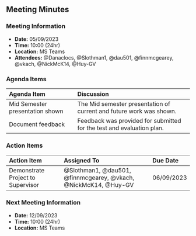 ## Meeting Minutes
### Meeting Information
* **Date:** 05/09/2023
* **Time:** 10:00 (24hr)
* **Location:** MS Teams
* **Attendees:** @Danaclocs, @Slothman1, @dau501, @finnmcgearey, @vkach, @NickMcK14, @Huy-GV

### Agenda Items
|Agenda Item|Discussion|
|:-|:-|
|Mid Semester presentation shown|The Mid semester presentation of current and future work was shown.|
|Document feedback|Feedback was provided for submitted for the test and evaluation plan.|

### Action Items
|Action Item|Assigned To|Due Date|
|:-|:-|:-|
|Demonstrate Project to Supervisor|@Slothman1, @dau501, @finnmcgearey, @vkach, @NickMcK14, @Huy-GV|06/09/2023|

### Next Meeting Information
* **Date:** 12/09/2023
* **Time:** 10:00 (24hr)
* **Location:** MS Teams
